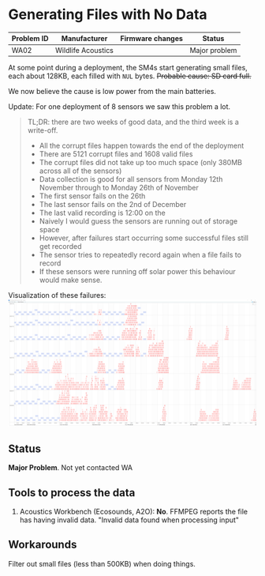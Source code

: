 # Generating Files with No Data

|Problem ID | Manufacturer      | Firmware changes | Status              |
|-----------|-------------------|------------------|---------------------|
|WA02         |Wildlife Acoustics |                  |   Major problem     |

At some point during a deployment, the SM4s start generating small files, each
about 128KB, each filled with `NUL` bytes. ~~Probable cause: SD card full.~~

We now believe the cause is low power from the main batteries.

Update: For one deployment of 8 sensors we saw this problem a lot.

> TL;DR: there are two weeks of good data, and the third week is a write-off.
> 
> - All the corrupt files happen towards the end of the deployment
> - There are 5121 corrupt files and 1608 valid files
> - The corrupt files did not take up too much space (only 380MB across all of the sensors)
> - Data collection is good for all sensors from Monday 12th November through to Monday 26th of November
> - The first sensor fails on the 26th
> - The last sensor fails on the 2nd of December
> - The last valid recording is 12:00 on the 
> - Naively I would guess the sensors are running out of storage space
> - However, after failures start occurring some successful files still get recorded
> - The sensor tries to repeatedly record again when a file fails to record
> - If these sensors were running off solar power this behaviour would make sense.

Visualization of these failures:
![sm4_failures_empty_file.png](../media/sm4_failures_empty_file.png)


## Status

**Major Problem**. Not yet contacted WA

## Tools to process the data

1. Acoustics Workbench (Ecosounds, A2O): **No**. FFMPEG reports the file has having invalid data. "Invalid data found
when processing input"

## Workarounds

Filter out small files (less than 500KB) when doing things.
